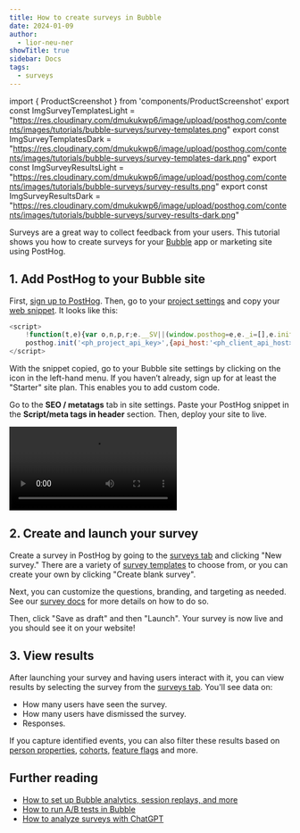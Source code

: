 ```yaml
---
title: How to create surveys in Bubble
date: 2024-01-09
author:
  - lior-neu-ner
showTitle: true
sidebar: Docs
tags:
  - surveys
---
```


import { ProductScreenshot } from 'components/ProductScreenshot'
export const ImgSurveyTemplatesLight = "https://res.cloudinary.com/dmukukwp6/image/upload/posthog.com/contents/images/tutorials/bubble-surveys/survey-templates.png"
export const ImgSurveyTemplatesDark = "https://res.cloudinary.com/dmukukwp6/image/upload/posthog.com/contents/images/tutorials/bubble-surveys/survey-templates-dark.png"
export const ImgSurveyResultsLight = "https://res.cloudinary.com/dmukukwp6/image/upload/posthog.com/contents/images/tutorials/bubble-surveys/survey-results.png"
export const ImgSurveyResultsDark = "https://res.cloudinary.com/dmukukwp6/image/upload/posthog.com/contents/images/tutorials/bubble-surveys/survey-results-dark.png"

Surveys are a great way to collect feedback from your users. This tutorial shows you how to create surveys for your [Bubble](https://bubble.io/) app or marketing site using PostHog.

## 1. Add PostHog to your Bubble site

First, [sign up to PostHog](https://us.posthog.com/signup). Then, go to your [project settings](https://us.posthog.com/settings/project) and copy your [web snippet](https://us.posthog.com/settings/project-details#snippet). It looks like this:

```js
<script>
    !function(t,e){var o,n,p,r;e.__SV||(window.posthog=e,e._i=[],e.init=function(i,s,a){function g(t,e){var o=e.split(".");2==o.length&&(t=t[o[0]],e=o[1]),t[e]=function(){t.push([e].concat(Array.prototype.slice.call(arguments,0)))}}(p=t.createElement("script")).type="text/javascript",p.crossOrigin="anonymous",p.async=!0,p.src=s.api_host+"/static/array.js",(r=t.getElementsByTagName("script")[0]).parentNode.insertBefore(p,r);var u=e;for(void 0!==a?u=e[a]=[]:a="posthog",u.people=u.people||[],u.toString=function(t){var e="posthog";return"posthog"!==a&&(e+="."+a),t||(e+=" (stub)"),e},u.people.toString=function(){return u.toString(1)+".people (stub)"},o="capture identify alias people.set people.set_once set_config register register_once unregister opt_out_capturing has_opted_out_capturing opt_in_capturing reset isFeatureEnabled onFeatureFlags getFeatureFlag getFeatureFlagPayload reloadFeatureFlags group updateEarlyAccessFeatureEnrollment getEarlyAccessFeatures getActiveMatchingSurveys getSurveys getNextSurveyStep onSessionId".split(" "),n=0;n<o.length;n++)g(u,o[n]);e._i.push([i,s,a])},e.__SV=1)}(document,window.posthog||[]);
    posthog.init('<ph_project_api_key>',{api_host:'<ph_client_api_host>'})
</script>
```

With the snippet copied, go to your Bubble site settings by clicking on the icon in the left-hand menu. If you haven’t already, sign up for at least the "Starter" site plan. This enables you to add custom code.

Go to the **SEO / metatags** tab in site settings. Paste your PostHog snippet in the **Script/meta tags in header** section. Then, deploy your site to live.

![How to add PostHog to Bubble](https://res.cloudinary.com/dmukukwp6/video/upload/v1710055416/posthog.com/contents/images/tutorials/bubble-surveys/adding-posthog.mp4)

## 2. Create and launch your survey

Create a survey in PostHog by going to the [surveys tab](https://us.posthog.com/surveys) and clicking "New survey." There are a variety of [survey templates](/templates?filter=type&value=survey) to choose from, or you can create your own by clicking "Create blank survey".

<ProductScreenshot
  imageLight={ImgSurveyTemplatesLight} 
  imageDark={ImgSurveyTemplatesDark} 
  alt="PostHog survey templates" 
  classes="rounded"
/>

Next, you can customize the questions, branding, and targeting as needed. See our [survey docs](/docs/surveys/creating-surveys) for more details on how to do so.

Then, click "Save as draft" and then "Launch". Your survey is now live and you should see it on your website! 

## 3. View results

After launching your survey and having users interact with it, you can view results by selecting the survey from the [surveys tab](https://us.posthog.com/surveys). You'll see data on:

- How many users have seen the survey.
- How many users have dismissed the survey.
- Responses.

If you capture identified events, you can also filter these results based on [person properties](/docs/product-analytics/person-properties), [cohorts](/docs/data/cohorts), [feature flags](/docs/feature-flags/creating-feature-flags) and more.

<ProductScreenshot
  imageLight={ImgSurveyResultsLight} 
  imageDark={ImgSurveyResultsDark} 
  alt="Survey results" 
  classes="rounded"
/>

## Further reading

- [How to set up Bubble analytics, session replays, and more](/tutorials/bubble-analytics)
- [How to run A/B tests in Bubble](/tutorials/bubble-ab-tests)
- [How to analyze surveys with ChatGPT](/tutorials/analyze-surveys-with-chatgpt)
